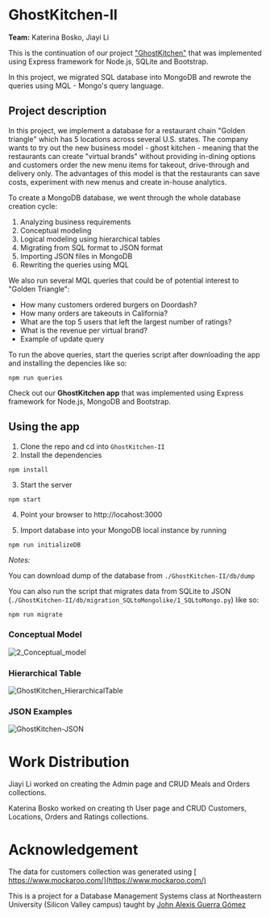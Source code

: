 # GhostKitchen-II
**Team:** Katerina Bosko, Jiayi Li

This is the continuation of our project ["GhostKitchen"](https://github.com/Jiayi-Emily-Li/GhostKitchen) that was implemented using Express framework for Node.js, SQLite and Bootstrap.

In this project, we migrated SQL database into MongoDB and rewrote the queries using MQL - Mongo's query language. 

## Project description
In this project, we implement a database for a restaurant chain "Golden triangle" which has 5 locations across several U.S. states. The company wants to try out the new business model - ghost kitchen - meaning that the restaurants can create "virtual brands" without providing in-dining options and customers order the new menu items for takeout, drive-through and delivery only. The advantages of this model is that the restaurants can save costs, experiment with new menus and create in-house analytics.

To create a MongoDB database, we went through the whole database creation cycle:

1. Analyzing business requirements
2. Conceptual modeling
3. Logical modeling using hierarchical tables
4. Migrating from SQL format to JSON format 
5. Importing JSON files in MongoDB
6. Rewriting the queries using MQL

We also run several MQL queries that could be of potential interest to "Golden Triangle":
- How many customers ordered burgers on Doordash?
- How many orders are takeouts in California?
- What are the top 5 users that left the largest number of ratings?
- What is the revenue per virtual brand?
- Example of update query

To run the above queries, start the queries script after downloading the app and installing the depencies like so:
```
npm run queries
```

Check out our **GhostKitchen app** that was implemented using Express framework for Node.js, MongoDB and Bootstrap.

## Using the app

1) Clone the repo and cd into `GhostKitchen-II`
2) Install the dependencies

```
npm install
```

3) Start the server

```
npm start
```

4) Point your browser to http://locahost:3000

5) Import database into your MongoDB local instance by running 

```
npm run initializeDB
```
*Notes:* 

You can download dump of the database from `./GhostKitchen-II/db/dump`

You can also run the script that migrates data from SQLite to JSON (`./GhostKitchen-II/db/migration_SQLtoMongolike/1_SQLtoMongo.py`) like so:
```
npm run migrate
```

### Conceptual Model
![2_Conceptual_model](https://user-images.githubusercontent.com/37320474/143147989-4d8e2c5d-866e-45e6-92fd-1ab98e81ecd7.png)

### Hierarchical Table
![GhostKitchen_HierarchicalTable](https://user-images.githubusercontent.com/37320474/143148059-47f825be-ce5c-4fb7-aa49-c07aad93825d.png)

### JSON Examples
![GhostKitchen-JSON](https://user-images.githubusercontent.com/37320474/143150697-6330e34f-223f-4599-aec9-f5e391ba95d4.png)


# Work Distribution
Jiayi Li worked on creating the Admin page and CRUD Meals and Orders collections.

Katerina Bosko worked on creating th User page and CRUD Customers, Locations, Orders and Ratings collections.

# Acknowledgement
The data for customers collection was generated using [ https://www.mockaroo.com/](https://www.mockaroo.com/)

This is a project for a Database Management Systems class at Northeastern University (Silicon Valley campus) taught by [John Alexis Guerra Gómez](https://github.com/john-guerra)
